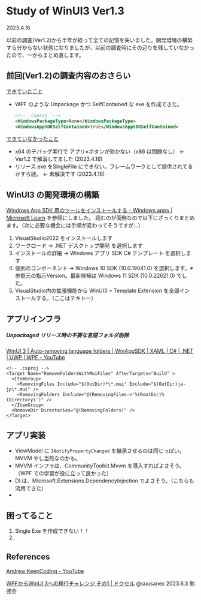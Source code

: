 # Study of WinUI3 Ver1.3

2023.4.16

以前の調査(Ver1.2)から半年が経って全ての記憶を失いました。開発環境の構築すら分からない状態になりましたが、以前の調査時にその辺りを残していなかったので、一からまとめ直します。



## 前回(Ver1.2)の調査内容のおさらい

<u>できていたこと</u>

- WPF のような Unpackage かつ SelfContained な exe を作成できた。

  ```xml
  <!-- .csproj  -->
  <WindowsPackageType>None</WindowsPackageType>
  <WindowsAppSDKSelfContained>true</WindowsAppSDKSelfContained>
  ```

<u>できていなかったこと</u>

- x64 のデバッグ実行で アプリ×ボタンが効かない（x86 は問題なし） ← Ver1.2 で解消してました (2023.4.16)
- リリース.exe をSingleFile にできない。フレームワークとして提供されてるかすら謎。 ← 未解決です (2023.4.16)

## WinUI3 の開発環境の構築

[Windows App SDK 用のツールをインストールする - Windows apps | Microsoft Learn](https://learn.microsoft.com/ja-jp/windows/apps/windows-app-sdk/set-up-your-development-environment) を参照にしました。 読むのが面倒なので以下にざっくりまとめます。（次に必要な機会には手順が変わってそうですが…）

1. VisualStudio2022 をインストールします
2. ワークロード → .NET デスクトップ開発 を選択します
3. インストールの詳細 → Windows アプリ SDK C# テンプレート を選択します
4. 個別のコンポーネント → Windows 10 SDK (10.0.19041.0) を選択します。※参照元の指示Version。最新候補は Windows 11 SDK (10.0.22621.0) でした。
5. VisualStudio内の拡張機能から WinUI3 ~ Template Extension を全部インストールする。（ここはテキトー）

## アプリインフラ

##### Unpackaged リリース時の不要な言語フォルダ削除

[WinUI 3 | Auto-removing language folders | WinAppSDK | XAML | C# | .NET | UWP | WPF - YouTube](https://www.youtube.com/watch?v=LHNahJi21Vg&t=29s&ab_channel=AndrewKeepCoding)

```xaml
<!-- .csproj -->
<Target Name="RemoveFoldersWithMuiFiles" AfterTargets="Build" >
  <ItemGroup>
    <RemovingFiles Include="$(OutDir)*\*.mui" Exclude="$(OutDir)ja-jp\*.mui" />
    <RemovingFolders Include="@(RemovingFiles->'%(RootDir)%(Directory)')" />
  </ItemGroup>
  <RemoveDir Directories="@(RemovingFolders)" />
</Target>
```



## アプリ実装

- ViewModel に `INotifyPropertyChanged` を継承させるのは同じっぽい。 MVVM やし当然なのかも。
- MVVM インフラは、CommunityToolkit.Mvvm を導入すればよさそう。（WPF での学習が役に立って良かった）
- DI は、Microsoft.Extensions.DependencyInjection でよさそう。（こちらも流用できた）
- 

## 困ってること

1. Single Exe を作成できない！！
2. 

## References

[Andrew KeepCoding - YouTube](https://www.youtube.com/@AndrewKeepCoding)

[WPFからWinUI 3への移行チャレンジ その1 | ドクセル](https://www.docswell.com/s/suusanex/ZXYWWN-2023-06-01-181339)  @suusanex  2023.6.3 勉強会

